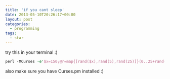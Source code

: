 ```yaml
---
title: 'if you cant sleep'
date: 2013-05-10T20:26:17+00:00
layout: post
categories:
  - programming
tags:
  - star
---
```


try this in your terminal :)

```perl
perl -MCurses -e'$x=150;@r=map{[rand($x),rand(5),rand(25)]}(0..25+rand(200));$s = new Curses;do{$s->clear;$s->addch($_->[2],$_->[0],".")foreach@r=map{[($_->[0]<$_->[1])?$x:$_->[0]-$_->[1],$_->[1],$_->[2]]}@r;$s->refresh;}while(select(undef,undef,undef,0.15)||1);'
```

also make sure you have Curses.pm installed :)
